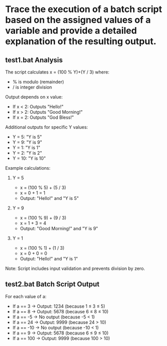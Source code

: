
#  Trace the execution of a batch script based on the assigned values of a variable and provide a detailed explanation of the resulting output.


## test1.bat Analysis

The script calculates x = (100 % Y)+(Y / 3) where:
- % is modulo (remainder)
- / is integer division

Output depends on x value:
- If x < 2: Outputs "Hello!"
- If x > 2: Outputs "Good Morning!"
- If x = 2: Outputs "God Bless!"

Additional outputs for specific Y values:
- Y = 5: "Y is 5"
- Y = 9: "Y is 9"
- Y = 1: "Y is 1"
- Y = 2: "Y is 2"
- Y = 10: "Y is 10"

Example calculations:
1. Y = 5
   - x = (100 % 5) + (5 / 3)
   - x = 0 + 1 = 1
   - Output: "Hello!" and "Y is 5"

2. Y = 9
   - x = (100 % 9) + (9 / 3)
   - x = 1 + 3 = 4
   - Output: "Good Morning!" and "Y is 9"

3. Y = 1
   - x = (100 % 1) + (1 / 3)
   - x = 0 + 0 = 0
   - Output: "Hello!" and "Y is 1"

Note: Script includes input validation and prevents division by zero.

## test2.bat Batch Script Output 

For each value of a:

- If a == 3    → Output: 1234  (because 1 ≤ 3 ≤ 5)
- If a == 8    → Output: 5678  (because 6 ≤ 8 ≤ 10)
- If a == -5   → No output     (because -5 < 1)
- If a == 24   → Output: 9999  (because 24 > 10)
- If a == -10  → No output     (because -10 < 1)
- If a == 9    → Output: 5678  (because 6 ≤ 9 ≤ 10)
- If a == 100  → Output: 9999  (because 100 > 10)
